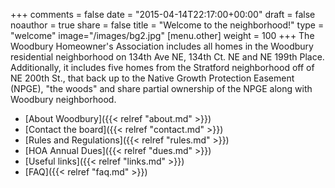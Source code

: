 +++
comments = false
date = "2015-04-14T22:17:00+00:00"
draft = false
noauthor = true
share = false
title = "Welcome to the neighborhood!"
type = "welcome"
image="/images/bg2.jpg"
[menu.other]
weight = 100
+++
The Woodbury Homeowner's Association includes all homes in the Woodbury residential neighborhood on 134th Ave NE, 134th Ct. NE and NE 199th Place. Additionally, it includes five homes from the Stratford neighborhood off of NE 200th St., that back up to the Native Growth Protection Easement (NPGE), "the woods" and share partial ownership of the NPGE along with Woodbury neighborhood.

* [About Woodbury]({{< relref "about.md" >}})
* [Contact the board]({{< relref "contact.md" >}})
* [Rules and Regulations]({{< relref "rules.md" >}})
* [HOA Annual Dues]({{< relref "dues.md" >}})
* [Useful links]({{< relref "links.md" >}})
* [FAQ]({{< relref "faq.md" >}})